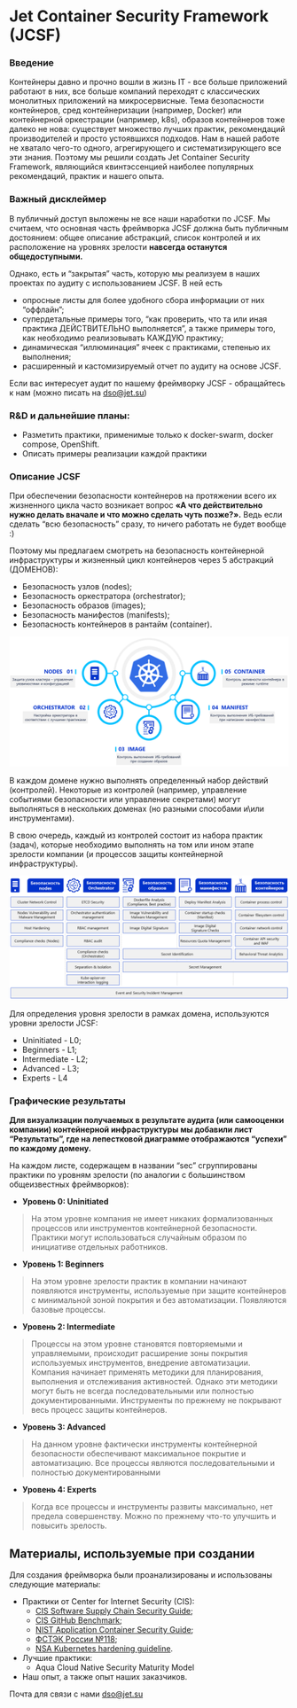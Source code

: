 # Jet Container Security Framework (JCSF)

### Введение

Контейнеры давно и прочно вошли в жизнь IT - все больше приложений работают в них, все больше компаний переходят с классических монолитных приложений на микросервисные. Тема безопасности контейнеров, сред контейнеризации (например, Docker) или контейнерной оркестрации (например, k8s), образов контейнеров тоже далеко не нова: существует множество лучших практик, рекомендаций производителей и просто устоявшихся подходов. Нам в нашей работе не хватало чего-то одного, агрегирующего и систематизирующего все эти знания. Поэтому мы решили создать Jet Container Security Framework, являющийся квинтэссенцией наиболее популярных рекомендаций, практик и нашего опыта.

### Важный дисклеймер

В публичный доступ выложены не все наши наработки по JCSF. Мы считаем, что основная часть фреймворка JCSF должна быть публичным достоянием: общее описание абстракций, список контролей и их расположение на уровнях зрелости **навсегда останутся общедоступными.**

Однако, есть и “закрытая” часть, которую мы реализуем в наших проектах по аудиту с использованием JCSF. В ней есть 

- опросные листы для более удобного сбора информации от них “оффлайн”;
- супердетальные примеры того, “как проверить, что та или иная практика ДЕЙСТВИТЕЛЬНО выполняется”, а также примеры того, как необходимо реализовывать КАЖДУЮ практику;
- динамическая “иллюминация” ячеек с практиками, степенью их выполнения;
- расширенный и кастомизируемый отчет по аудиту на основе JCSF.

Если вас интересует аудит по нашему фреймворку JCSF - обращайтесь к нам (можно писать на dso@jet.su)

### R&D и дальнейшие планы:

- Разметить практики, применимые только к docker-swarm, docker compose, OpenShift.
- Описать примеры реализации каждой практики

### Описание JCSF

При обеспечении безопасности контейнеров на протяжении всего их жизненного цикла часто возникает вопрос **«А что действительно нужно делать вначале и что можно сделать чуть позже?».** Ведь если сделать “всю безопасность” сразу, то ничего работать не будет вообще :)

Поэтому мы предлагаем смотреть на безопасность контейнерной инфраструктуры и жизненный цикл контейнеров через 5 абстракций (ДОМЕНОВ):

- Безопасность узлов (nodes);
- Безопасность оркестратора (orchestrator);
- Безопасность образов (images);
- Безопасность манифестов (manifests);
- Безопасность контейнеров в рантайм (container).

![image.png](https://github.com/Jet-Security-Team/Jet-Container-Security-Framework/blob/main/images/5abstracts1.png)

В каждом домене нужно выполнять определенный набор действий (контролей). Некоторые из контролей (например, управление событиями безопасности или управление секретами) могут выполняться в нескольких доменах (но разными способами и\или инструментами). 

В свою очередь, каждый из контролей состоит из набора практик (задач), которые необходимо выполнять на том или ином этапе зрелости компании (и процессов защиты контейнерной инфраструктуры). 

![image.png](https://github.com/Jet-Security-Team/Jet-Container-Security-Framework/blob/main/images/controls1.png)

Для определения уровня зрелости в рамках домена, используются уровни зрелости JCSF:

- Uninitiated - L0;
- Beginners - L1;
- Intermediate - L2;
- Advanced - L3;
- Experts - L4

### Графические результаты

**Для визуализации получаемых в результате аудита (или самооценки компании) контейнерной инфраструктуры мы добавили лист “Результаты”, где на лепестковой диаграмме отображаются “успехи” по каждому домену.** 

На каждом листе, содержащем в названии “sec” сгруппированы практики по уровням зрелости (по аналогии с большинством общеизвестных фреймворков):

- **Уровень 0: Uninitiated**

> На этом уровне компания не имеет никаких формализованных процессов или инструментов контейнерной безопасности. Практики могут использоваться случайным образом по инициативе отдельных работников.
> 
- **Уровень 1: Beginners**

> На этом уровне зрелости практик в компании начинают появляются инструменты, используемые при защите контейнеров с минимальной зоной покрытия и без автоматизации. Появляются базовые процессы.
> 
- **Уровень 2: Intermediate**

> Процессы на этом уровне становятся повторяемыми и управляемыми, происходит расширение зоны покрытия используемых инструментов, внедрение автоматизации. Компания начинает применять методики для планирования, выполнения и отслеживания активностей. Однако эти методики могут быть не всегда последовательными или полностью документированными. Инструменты по прежнему не покрывают весь процесс защиты контейнеров.
> 
- **Уровень 3: Advanced**

> На данном уровне фактически инструменты контейнерной безопасности обеспечивают максимальное покрытие и автоматизацию. Все процессы являются последовательными и полностью документированными
> 
- **Уровень 4: Experts**

> Когда все процессы и инструменты развиты максимально, нет предела совершенству. Можно по прежнему что-то улучшить и повысить зрелость.
> 

## Материалы, используемые при создании

Для создания фреймворка были проанализированы и использованы следующие материалы:

- Практики от Center for Internet Security (CIS):
    - [CIS Software Supply Chain Security Guide](https://www.cisecurity.org/insights/white-papers/cis-software-supply-chain-security-guide);
    - [CIS GitHub Benchmark](https://www.cisecurity.org/insights/blog/cis-benchmarks-february-2023-update);
    - [NIST Application Container Security Guide](https://nvlpubs.nist.gov/nistpubs/specialpublications/nist.sp.800-190.pdf);
    - [ФСТЭК России №118](https://fstec.ru/dokumenty/vse-dokumenty/prikazy/prikaz-fstek-rossii-ot-16-iyunya-2023-g-n-118);
    - [NSA Kubernetes hardening guideline](https://www.nsa.gov/Press-Room/News-Highlights/Article/Article/2716980/nsa-cisa-release-kubernetes-hardening-guidance/).
- Лучшие практики:
    - Aqua Cloud Native Security Maturity Model
- Наш опыт, а также опыт наших заказчиков.

Почта для связи с нами dso@jet.su
